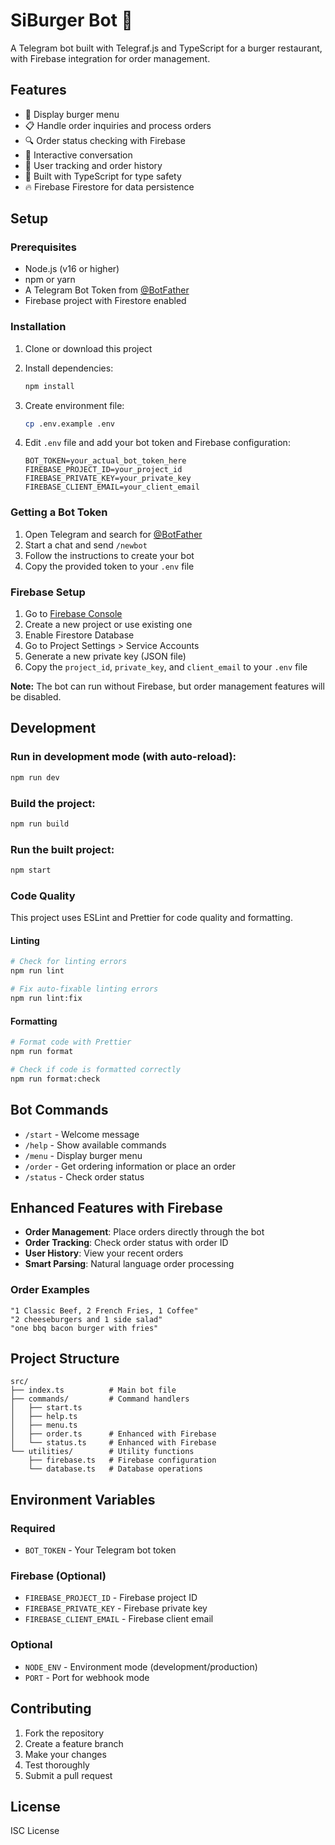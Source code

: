 # SiBurger Bot 🍔

A Telegram bot built with Telegraf.js and TypeScript for a burger restaurant, with Firebase integration for order management.

## Features

- 🍔 Display burger menu
- 📋 Handle order inquiries and process orders
- 🔍 Order status checking with Firebase
- 💬 Interactive conversation
- 👥 User tracking and order history
- 🚀 Built with TypeScript for type safety
- 🔥 Firebase Firestore for data persistence

## Setup

### Prerequisites

- Node.js (v16 or higher)
- npm or yarn
- A Telegram Bot Token from [@BotFather](https://t.me/BotFather)
- Firebase project with Firestore enabled

### Installation

1. Clone or download this project
2. Install dependencies:

   ```bash
   npm install
   ```

3. Create environment file:

   ```bash
   cp .env.example .env
   ```

4. Edit `.env` file and add your bot token and Firebase configuration:
   ```
   BOT_TOKEN=your_actual_bot_token_here
   FIREBASE_PROJECT_ID=your_project_id
   FIREBASE_PRIVATE_KEY=your_private_key
   FIREBASE_CLIENT_EMAIL=your_client_email
   ```

### Getting a Bot Token

1. Open Telegram and search for [@BotFather](https://t.me/BotFather)
2. Start a chat and send `/newbot`
3. Follow the instructions to create your bot
4. Copy the provided token to your `.env` file

### Firebase Setup

1. Go to [Firebase Console](https://console.firebase.google.com/)
2. Create a new project or use existing one
3. Enable Firestore Database
4. Go to Project Settings > Service Accounts
5. Generate a new private key (JSON file)
6. Copy the `project_id`, `private_key`, and `client_email` to your `.env` file

**Note:** The bot can run without Firebase, but order management features will be disabled.

## Development

### Run in development mode (with auto-reload):

```bash
npm run dev
```

### Build the project:

```bash
npm run build
```

### Run the built project:

```bash
npm start
```

### Code Quality

This project uses ESLint and Prettier for code quality and formatting.

#### Linting

```bash
# Check for linting errors
npm run lint

# Fix auto-fixable linting errors
npm run lint:fix
```

#### Formatting

```bash
# Format code with Prettier
npm run format

# Check if code is formatted correctly
npm run format:check
```

## Bot Commands

- `/start` - Welcome message
- `/help` - Show available commands
- `/menu` - Display burger menu
- `/order` - Get ordering information or place an order
- `/status` - Check order status

## Enhanced Features with Firebase

- **Order Management**: Place orders directly through the bot
- **Order Tracking**: Check order status with order ID
- **User History**: View your recent orders
- **Smart Parsing**: Natural language order processing

### Order Examples

```
"1 Classic Beef, 2 French Fries, 1 Coffee"
"2 cheeseburgers and 1 side salad"
"one bbq bacon burger with fries"
```

## Project Structure

```
src/
├── index.ts          # Main bot file
├── commands/         # Command handlers
│   ├── start.ts
│   ├── help.ts
│   ├── menu.ts
│   ├── order.ts      # Enhanced with Firebase
│   └── status.ts     # Enhanced with Firebase
└── utilities/        # Utility functions
    ├── firebase.ts   # Firebase configuration
    └── database.ts   # Database operations
```

## Environment Variables

### Required

- `BOT_TOKEN` - Your Telegram bot token

### Firebase (Optional)

- `FIREBASE_PROJECT_ID` - Firebase project ID
- `FIREBASE_PRIVATE_KEY` - Firebase private key
- `FIREBASE_CLIENT_EMAIL` - Firebase client email

### Optional

- `NODE_ENV` - Environment mode (development/production)
- `PORT` - Port for webhook mode

## Contributing

1. Fork the repository
2. Create a feature branch
3. Make your changes
4. Test thoroughly
5. Submit a pull request

## License

ISC License
